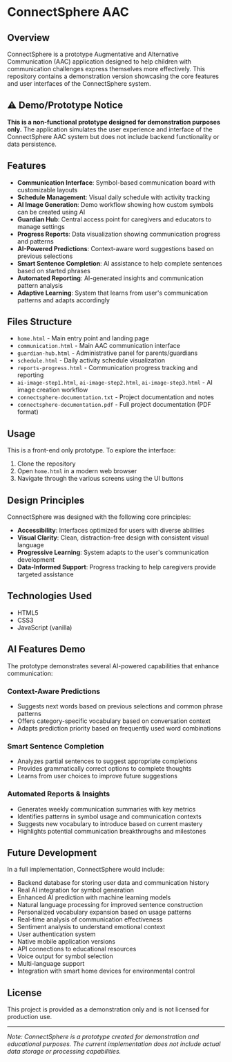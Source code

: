 # ConnectSphere AAC

## Overview

ConnectSphere is a prototype Augmentative and Alternative Communication (AAC) application designed to help children with communication challenges express themselves more effectively. This repository contains a demonstration version showcasing the core features and user interfaces of the ConnectSphere system.

## ⚠️ Demo/Prototype Notice

**This is a non-functional prototype designed for demonstration purposes only.** The application simulates the user experience and interface of the ConnectSphere AAC system but does not include backend functionality or data persistence.

## Features

- **Communication Interface**: Symbol-based communication board with customizable layouts
- **Schedule Management**: Visual daily schedule with activity tracking
- **AI Image Generation**: Demo workflow showing how custom symbols can be created using AI
- **Guardian Hub**: Central access point for caregivers and educators to manage settings
- **Progress Reports**: Data visualization showing communication progress and patterns
- **AI-Powered Predictions**: Context-aware word suggestions based on previous selections
- **Smart Sentence Completion**: AI assistance to help complete sentences based on started phrases
- **Automated Reporting**: AI-generated insights and communication pattern analysis
- **Adaptive Learning**: System that learns from user's communication patterns and adapts accordingly

## Files Structure

- `home.html` - Main entry point and landing page
- `communication.html` - Main AAC communication interface
- `guardian-hub.html` - Administrative panel for parents/guardians
- `schedule.html` - Daily activity schedule visualization
- `reports-progress.html` - Communication progress tracking and reporting
- `ai-image-step1.html`, `ai-image-step2.html`, `ai-image-step3.html` - AI image creation workflow
- `connectsphere-documentation.txt` - Project documentation and notes
- `connectsphere-documentation.pdf` - Full project documentation (PDF format)

## Usage

This is a front-end only prototype. To explore the interface:

1. Clone the repository
2. Open `home.html` in a modern web browser
3. Navigate through the various screens using the UI buttons

## Design Principles

ConnectSphere was designed with the following core principles:

- **Accessibility**: Interfaces optimized for users with diverse abilities
- **Visual Clarity**: Clean, distraction-free design with consistent visual language
- **Progressive Learning**: System adapts to the user's communication development
- **Data-Informed Support**: Progress tracking to help caregivers provide targeted assistance

## Technologies Used

- HTML5
- CSS3
- JavaScript (vanilla)

## AI Features Demo

The prototype demonstrates several AI-powered capabilities that enhance communication:

### Context-Aware Predictions
- Suggests next words based on previous selections and common phrase patterns
- Offers category-specific vocabulary based on conversation context
- Adapts prediction priority based on frequently used word combinations

### Smart Sentence Completion
- Analyzes partial sentences to suggest appropriate completions
- Provides grammatically correct options to complete thoughts
- Learns from user choices to improve future suggestions

### Automated Reports & Insights
- Generates weekly communication summaries with key metrics
- Identifies patterns in symbol usage and communication contexts
- Suggests new vocabulary to introduce based on current mastery
- Highlights potential communication breakthroughs and milestones

## Future Development

In a full implementation, ConnectSphere would include:

- Backend database for storing user data and communication history
- Real AI integration for symbol generation
- Enhanced AI prediction with machine learning models
- Natural language processing for improved sentence construction
- Personalized vocabulary expansion based on usage patterns
- Real-time analysis of communication effectiveness
- Sentiment analysis to understand emotional context
- User authentication system
- Native mobile application versions
- API connections to educational resources
- Voice output for symbol selection
- Multi-language support
- Integration with smart home devices for environmental control

## License

This project is provided as a demonstration only and is not licensed for production use.

---

*Note: ConnectSphere is a prototype created for demonstration and educational purposes. The current implementation does not include actual data storage or processing capabilities.*
